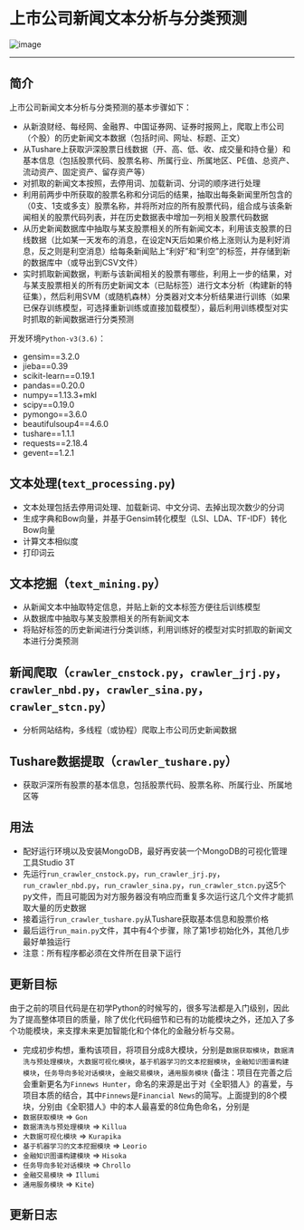 # 上市公司新闻文本分析与分类预测

 ![image](https://github.com/DemonDamon/Listed-company-news-crawl-and-text-analysis/blob/master/docs/images/FINNEWS-HUNTER.jpg)

-------------------------------

## 简介

上市公司新闻文本分析与分类预测的基本步骤如下：

 - 从新浪财经、每经网、金融界、中国证券网、证券时报网上，爬取上市公司（个股）的历史新闻文本数据（包括时间、网址、标题、正文）
 - 从Tushare上获取沪深股票日线数据（开、高、低、收、成交量和持仓量）和基本信息（包括股票代码、股票名称、所属行业、所属地区、PE值、总资产、流动资产、固定资产、留存资产等）
 - 对抓取的新闻文本按照，去停用词、加载新词、分词的顺序进行处理
 - 利用前两步中所获取的股票名称和分词后的结果，抽取出每条新闻里所包含的（0支、1支或多支）股票名称，并将所对应的所有股票代码，组合成与该条新闻相关的股票代码列表，并在历史数据表中增加一列相关股票代码数据
 - 从历史新闻数据库中抽取与某支股票相关的所有新闻文本，利用该支股票的日线数据（比如某一天发布的消息，在设定N天后如果价格上涨则认为是利好消息，反之则是利空消息）给每条新闻贴上“利好”和“利空”的标签，并存储到新的数据库中（或导出到CSV文件）
 - 实时抓取新闻数据，判断与该新闻相关的股票有哪些，利用上一步的结果，对与某支股票相关的所有历史新闻文本（已贴标签）进行文本分析（构建新的特征集），然后利用SVM（或随机森林）分类器对文本分析结果进行训练（如果已保存训练模型，可选择重新训练或直接加载模型），最后利用训练模型对实时抓取的新闻数据进行分类预测

开发环境`Python-v3(3.6)`：

 - gensim==3.2.0
 - jieba==0.39
 - scikit-learn==0.19.1
 - pandas==0.20.0
 - numpy==1.13.3+mkl
 - scipy==0.19.0
 - pymongo==3.6.0
 - beautifulsoup4==4.6.0
 - tushare==1.1.1
 - requests==2.18.4
 - gevent==1.2.1

## 文本处理(`text_processing.py`)

 - 文本处理包括去停用词处理、加载新词、中文分词、去掉出现次数少的分词
 - 生成字典和Bow向量，并基于Gensim转化模型（LSI、LDA、TF-IDF）转化Bow向量
 - 计算文本相似度
 - 打印词云

## 文本挖掘（`text_mining.py`）

 - 从新闻文本中抽取特定信息，并贴上新的文本标签方便往后训练模型
 - 从数据库中抽取与某支股票相关的所有新闻文本
 - 将贴好标签的历史新闻进行分类训练，利用训练好的模型对实时抓取的新闻文本进行分类预测

## 新闻爬取（`crawler_cnstock.py`，`crawler_jrj.py`，`crawler_nbd.py`，`crawler_sina.py`，`crawler_stcn.py`）

 - 分析网站结构，多线程（或协程）爬取上市公司历史新闻数据

## Tushare数据提取（`crawler_tushare.py`）

 - 获取沪深所有股票的基本信息，包括股票代码、股票名称、所属行业、所属地区等

## 用法

 - 配好运行环境以及安装MongoDB，最好再安装一个MongoDB的可视化管理工具Studio 3T
 - 先运行`run_crawler_cnstock.py`，`run_crawler_jrj.py`，`run_crawler_nbd.py`，`run_crawler_sina.py`，`run_crawler_stcn.py`这5个py文件，而且可能因为对方服务器没有响应而重复多次运行这几个文件才能抓取大量的历史数据
 - 接着运行`run_crawler_tushare.py`从Tushare获取基本信息和股票价格
 - 最后运行`run_main.py`文件，其中有4个步骤，除了第1步初始化外，其他几步最好单独运行
 - 注意：所有程序都必须在文件所在目录下运行

## 更新目标

 由于之前的项目代码是在初学Python的时候写的，很多写法都是入门级别，因此为了提高整体项目的质量，除了优化代码细节和已有的功能模块之外，还加入了多个功能模块，来支撑未来更加智能化和个体化的金融分析与交易。
 - 完成初步构想，重构该项目，将项目分成8大模块，分别是`数据获取模块`，`数据清洗与预处理模块`，`大数据可视化模块`，`基于机器学习的文本挖掘模块`，`金融知识图谱构建模块`，`任务导向多轮对话模块`，`金融交易模块`，`通用服务模块`
 (备注：项目在完善之后会重新更名为`Finnews Hunter`，命名的来源是出于对《全职猎人》的喜爱，与项目本质的结合，其中`Finnews`是`Financial News`的简写。上面提到的8个模块，分别由《全职猎人》中的本人最喜爱的8位角色命名，分别是
 - `数据获取模块`               => `Gon`
 - `数据清洗与预处理模块`       => `Killua` 
 - `大数据可视化模块`           => `Kurapika`
 - `基于机器学习的文本挖掘模块` => `Leorio`  
 - `金融知识图谱构建模块`       => `Hisoka`
 - `任务导向多轮对话模块`       => `Chrollo`
 - `金融交易模块`               => `Illumi`
 - `通用服务模块`               => `Kite`)
 
 ## 更新日志
 

